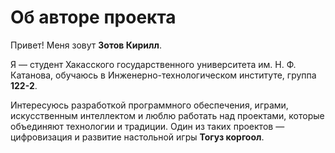 # Об авторе проекта

Привет! Меня зовут **Зотов Кирилл**.

Я — студент Хакасского государственного университета им. Н. Ф. Катанова, обучаюсь в Инженерно-технологическом институте, группа **122-2**.

Интересуюсь разработкой программного обеспечения, играми, искусственным интеллектом и люблю работать над проектами, которые объединяют технологии и традиции. Один из таких проектов — цифровизация и развитие настольной игры **Тогуз коргоол**.